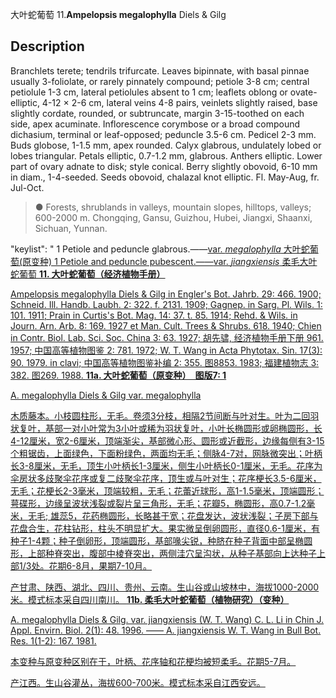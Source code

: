 大叶蛇葡萄
11.**Ampelopsis megalophylla** Diels & Gilg

## Description
Branchlets terete; tendrils trifurcate. Leaves bipinnate, with basal pinnae usually 3-foliolate, or rarely pinnately compound; petiole 3-8 cm; central petiolule 1-3 cm, lateral petiolules absent to 1 cm; leaflets oblong or ovate-elliptic, 4-12 × 2-6 cm, lateral veins 4-8 pairs, veinlets slightly raised, base slightly cordate, rounded, or subtruncate, margin 3-15-toothed on each side, apex acuminate. Inflorescence corymbose or a broad compound dichasium, terminal or leaf-opposed; peduncle 3.5-6 cm. Pedicel 2-3 mm. Buds globose, 1-1.5 mm, apex rounded. Calyx glabrous, undulately lobed or lobes triangular. Petals elliptic, 0.7-1.2 mm, glabrous. Anthers elliptic. Lower part of ovary adnate to disk; style conical. Berry slightly obovoid, 6-10 mm in diam., 1-4-seeded. Seeds obovoid, chalazal knot elliptic. Fl. May-Aug, fr. Jul-Oct.


> ●  Forests, shrublands in valleys, mountain slopes, hilltops, valleys; 600-2000 m. Chongqing, Gansu, Guizhou, Hubei, Jiangxi, Shaanxi, Sichuan, Yunnan.

  "keylist": "
1 Petiole and peduncle glabrous.——<a href='/info/Ampelopsis megalophylla var. megalophylla?t=foc'>var. *megalophylla* 大叶蛇葡萄(原变种)
1 Petiole and peduncle pubescent.——<a href='/info/Ampelopsis megalophylla var. jiangxiensis?t=foc'>var. *jiangxiensis* 柔毛大叶蛇葡萄
**11. 大叶蛇葡萄（经济植物手册）**

Ampelopsis megalophylla Diels & Gilg in Engler's Bot. Jahrb. 29: 466. 1900; Schneid. Ill. Handb. Laubh. 2: 322. f. 2131. 1909; Gagnep. in Sarg. Pl. Wils. 1: 101. 1911; Prain in Curtis's Bot. Mag. 14: 37. t. 85. 1914; Rehd. & Wils. in Journ. Arn. Arb. 8: 169. 1927 et Man. Cult. Trees & Shrubs. 618. 1940; Chien in Contr. Biol. Lab. Sci. Soc. China 3: 63. 1927; 胡先骕, 经济植物手册下册 961. 1957; 中国高等植物图鉴 2: 781. 1972; W. T. Wang in Acta Phytotax. Sin. 17(3): 90. 1979. in clavi; 中国高等植物图鉴补编 2: 355. 图8853. 1983; 福建植物志 3: 382. 图269. 1988.
**11a. 大叶蛇葡萄（原变种）　图版7: 1**

A. megalophylla Diels & Gilg var. megalophylla

木质藤本。小枝圆柱形，无毛。卷须3分枝，相隔2节间断与叶对生。叶为二回羽状复叶，基部一对小叶常为3小叶或稀为羽状复叶，小叶长椭圆形或卵椭圆形，长4-12厘米，宽2-6厘米，顶端渐尖，基部微心形、圆形或近截形，边缘每侧有3-15个粗锯齿，上面绿色，下面粉绿色，两面均无毛；侧脉4-7对，网脉微突出；叶柄长3-8厘米，无毛，顶生小叶柄长1-3厘米，侧生小叶柄长0-1厘米，无毛。花序为伞房状多歧聚伞花序或复二歧聚伞花序，顶生或与叶对生；花序梗长3.5-6厘米，无毛；花梗长2-3毫米，顶端较粗，无毛；花蕾近球形，高1-1.5毫米，顶端圆形；萼碟形，边缘呈波状浅裂或裂片呈三角形，无毛；花瓣5，椭圆形，高0.7-1.2毫米，无毛; 雄蕊5，花药椭圆形，长略甚于宽；花盘发达，波状浅裂；子房下部与花盘合生，花柱钻形，柱头不明显扩大。果实微呈倒卵圆形，直径0.6-1厘米，有种子1-4颗；种子倒卵形，顶端圆形，基部喙尖锐，种脐在种子背面中部呈椭圆形，上部种脊突出，腹部中棱脊突出，两侧洼穴呈沟状，从种子基部向上达种子上部1/3处。花期6-8月，果期7-10月。

产甘肃、陕西、湖北、四川、贵州、云南。生山谷或山坡林中，海拔1000-2000米。模式标本采自四川南川。
**11b. 柔毛大叶蛇葡萄（植物研究）（变种）**

A. megalophylla Diels & Gilg. var. jiangxiensis (W. T. Wang) C. L. Li in Chin J. Appl. Envirn. Biol. 2(1): 48. 1996. —— A. jiangxiensis W. T. Wang in Bull Bot. Res. 1(1-2): 167. 1981.

本变种与原变种区别在于，叶柄、花序轴和花梗均被短柔毛。花期5-7月。

产江西。生山谷灌丛，海拔600-700米。模式标本采自江西安远。
